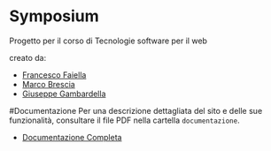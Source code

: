 # Symposium

Progetto per il corso di Tecnologie software per il web

creato da:
- [Francesco Faiella](https://github.com/FaiellaFrancesco)
- [Marco Brescia](https://github.com/Marco-Brescia)
- [Giuseppe Gambardella](https://github.com/GiuseppeGambardella)

#Documentazione
Per una descrizione dettagliata del sito e delle sue funzionalità, consultare il file PDF nella cartella `documentazione`.

- [Documentazione Completa](Progetto_TSWFinale.pdf)
